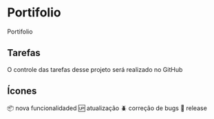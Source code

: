 # Portifolio

Portifolio 

## Tarefas

O controle das tarefas desse projeto será realizado no GitHub

## Ícones

:package: nova funcionalidaded
:up: atualização
:beetle: correção de bugs
:checkered_flag: release